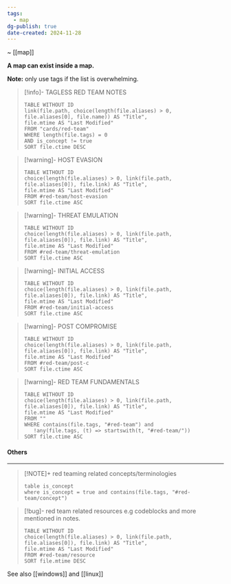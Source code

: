 ```yaml
---
tags:
  - map
dg-publish: true
date-created: 2024-11-28
---
```

~ [[map]]

**A map can exist inside a map.**

**Note:** only use tags if the list is overwhelming.

> [!info]- TAGLESS RED TEAM NOTES
> ```dataview
> TABLE WITHOUT ID
> link(file.path, choice(length(file.aliases) > 0, file.aliases[0], file.name)) AS "Title",
> file.mtime AS "Last Modified"
> FROM "cards/red-team"
> WHERE length(file.tags) = 0
> AND is_concept != true
> SORT file.ctime DESC
> ```


> [!warning]- HOST EVASION
> ```dataview
> TABLE WITHOUT ID
> choice(length(file.aliases) > 0, link(file.path, file.aliases[0]), file.link) AS "Title",
> file.mtime AS "Last Modified"
> FROM #red-team/host-evasion 
> SORT file.ctime ASC
> ```

> [!warning]- THREAT EMULATION
> ```dataview
> TABLE WITHOUT ID
> choice(length(file.aliases) > 0, link(file.path, file.aliases[0]), file.link) AS "Title",
> file.mtime AS "Last Modified"
> FROM #red-team/threat-emulation 
> SORT file.ctime ASC
> ```

 > [!warning]- INITIAL ACCESS
> ```dataview
> TABLE WITHOUT ID
> choice(length(file.aliases) > 0, link(file.path, file.aliases[0]), file.link) AS "Title",
> file.mtime AS "Last Modified"
> FROM #red-team/initial-access 
> SORT file.ctime ASC
> ```

 > [!warning]- POST COMPROMISE
> ```dataview
> TABLE WITHOUT ID
> choice(length(file.aliases) > 0, link(file.path, file.aliases[0]), file.link) AS "Title",
> file.mtime AS "Last Modified"
> FROM #red-team/post-c 
> SORT file.ctime ASC
> ```

> [!warning]- RED TEAM FUNDAMENTALS
> ```dataview
> TABLE WITHOUT ID
> choice(length(file.aliases) > 0, link(file.path, file.aliases[0]), file.link) AS "Title",
> file.mtime AS "Last Modified"
> FROM ""
> WHERE contains(file.tags, "#red-team") and
>    !any(file.tags, (t) => startswith(t, "#red-team/"))
> SORT file.ctime ASC
> ```

#### Others
---

> [!NOTE]+ red teaming related concepts/terminologies
> ```dataview
> table is_concept
> where is_concept = true and contains(file.tags, "#red-team/concept")
> ```

> [!bug]- red team related resources e.g codeblocks and more mentioned in notes.
> ```dataview
> TABLE WITHOUT ID
> choice(length(file.aliases) > 0, link(file.path, file.aliases[0]), file.link) AS "Title",
> file.mtime AS "Last Modified"
> FROM #red-team/resource
> SORT file.mtime DESC
> ```



See also [[windows]] and [[linux]]